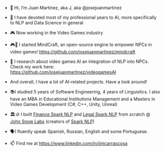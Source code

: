 - 👋 Hi, I’m Juan Martinez, aka J, aka @josejuanmartinez
- 👀 I have devoted most of my professional years to AI, more specifically to NLP and Data Science in general
- 🎮 Now working in the Video Games industry
- 🎮💬 I started MindCraft, an open-source engine to empower NPCs in video games! https://github.com/josejuanmartinez/mindcraft
- 💬 I research about video games AI an integration of NLP into NPCs. Check my work here: https://github.com/josejuanmartinez/videogamesAI
- And overall, I have a lot of AI-related projects. Have a look around!
- 📚I studied 5 years of Software Engineering, 4 years of Linguistics. I also have an MBA in Educational Institutions Management and a Masters in Video Games Development (C#, C++, Unity, Unreal)
- 🏛️🪙 I built [Finance Spark NLP](https://www.johnsnowlabs.com/finance-nlp/) and [Legal Spark NLP](https://www.johnsnowlabs.com/legal-nlp/) from scratch @ [John Snow Labs]([url](https://www.johnsnowlabs.com/)) (creators of [Spark NLP](https://www.johnsnowlabs.com/spark-nlp/))
- 🗣️I fluently speak Spanish, Russian, English and some Portuguese.

- 📫 Find me at https://www.linkedin.com/in/jjmcarrascosa

<!---
josejuanmartinez/josejuanmartinez is a ✨ special ✨ repository because its `README.md` (this file) appears on your GitHub profile.
You can click the Preview link to take a look at your changes.
--->
